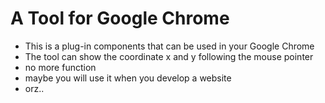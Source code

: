 # A Tool for Google Chrome
+ This is a plug-in components that can be used in your Google Chrome
+ The tool can show the coordinate x and y following the mouse pointer
+ no more function
+ maybe you will use it when you develop a website
+ orz..
